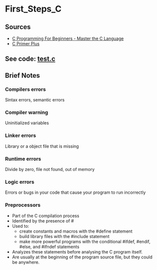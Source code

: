 # First_Steps_C
## Sources
- [C Programming For Beginners - Master the C Language](https://www.udemy.com/course/c-programming-for-beginners-/)
- [C Primer Plus](https://www.oreilly.com/library/view/c-primer-plus/9780133432398/)
## See code: [test.c](https://github.com/asofcs/First_Steps_C/blob/Introduction/src/test.c)
## Brief Notes
### Compilers errors
Sintax errors, semantic errors
### Compiler warning
Uninitialized variables
### Linker errors
Library or a object file that is missing
### Runtime errors
Divide by zero, file not found, out of memory
### Logic errors
Errors or bugs in your code that cause your program to run incorrectly
### Preprocessors
- Part of the C compilation process
- Identified by the presence of #
- Used to: 
	- create constants and macros with the #define statement
  - build library files with the #include statement
  - make more powerful programs with the conditional #ifdef, #endif, #else, and #ifndef statements
- Analyzes these statements before analysing the C program itself.
- Are usually at the beginning of the program source file, but they could be anywhere.
